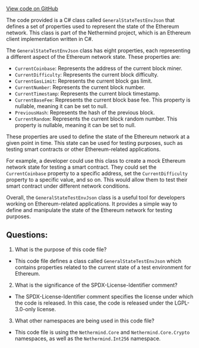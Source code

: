 [View code on GitHub](https://github.com/NethermindEth/nethermind/src/Nethermind/Ethereum.Test.Base/GeneralStateTestEnvJson.cs)

The code provided is a C# class called `GeneralStateTestEnvJson` that defines a set of properties used to represent the state of the Ethereum network. This class is part of the Nethermind project, which is an Ethereum client implementation written in C#.

The `GeneralStateTestEnvJson` class has eight properties, each representing a different aspect of the Ethereum network state. These properties are:

- `CurrentCoinbase`: Represents the address of the current block miner.
- `CurrentDifficulty`: Represents the current block difficulty.
- `CurrentGasLimit`: Represents the current block gas limit.
- `CurrentNumber`: Represents the current block number.
- `CurrentTimestamp`: Represents the current block timestamp.
- `CurrentBaseFee`: Represents the current block base fee. This property is nullable, meaning it can be set to null.
- `PreviousHash`: Represents the hash of the previous block.
- `CurrentRandom`: Represents the current block random number. This property is nullable, meaning it can be set to null.

These properties are used to define the state of the Ethereum network at a given point in time. This state can be used for testing purposes, such as testing smart contracts or other Ethereum-related applications.

For example, a developer could use this class to create a mock Ethereum network state for testing a smart contract. They could set the `CurrentCoinbase` property to a specific address, set the `CurrentDifficulty` property to a specific value, and so on. This would allow them to test their smart contract under different network conditions.

Overall, the `GeneralStateTestEnvJson` class is a useful tool for developers working on Ethereum-related applications. It provides a simple way to define and manipulate the state of the Ethereum network for testing purposes.
## Questions: 
 1. What is the purpose of this code file?
- This code file defines a class called `GeneralStateTestEnvJson` which contains properties related to the current state of a test environment for Ethereum.

2. What is the significance of the SPDX-License-Identifier comment?
- The SPDX-License-Identifier comment specifies the license under which the code is released. In this case, the code is released under the LGPL-3.0-only license.

3. What other namespaces are being used in this code file?
- This code file is using the `Nethermind.Core` and `Nethermind.Core.Crypto` namespaces, as well as the `Nethermind.Int256` namespace.
